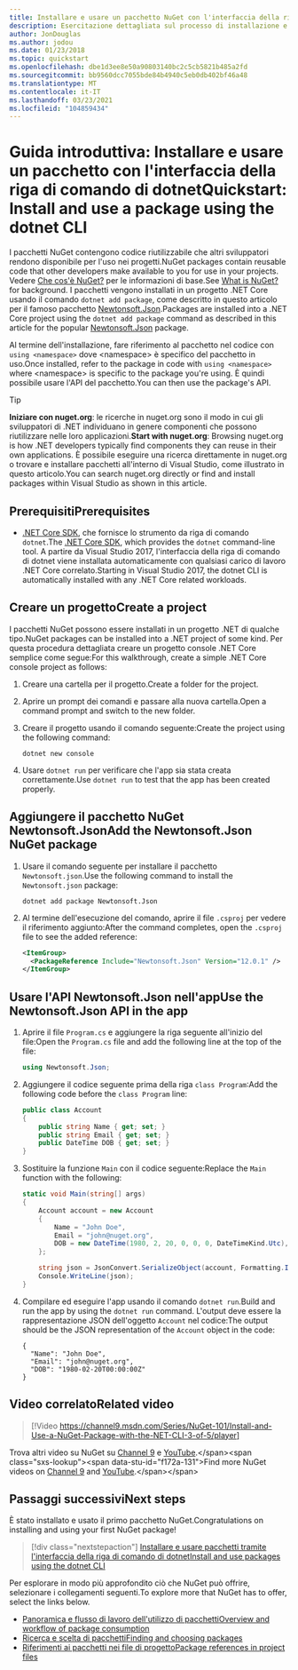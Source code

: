 ```yaml
---
title: Installare e usare un pacchetto NuGet con l'interfaccia della riga di comando di dotnet
description: Esercitazione dettagliata sul processo di installazione e uso di un pacchetto NuGet in un progetto .NET Core.
author: JonDouglas
ms.author: jodou
ms.date: 01/23/2018
ms.topic: quickstart
ms.openlocfilehash: dbe1d3ee8e50a90803140bc2c5cb5821b485a2fd
ms.sourcegitcommit: bb9560dcc7055bde84b4940c5eb0db402bf46a48
ms.translationtype: MT
ms.contentlocale: it-IT
ms.lasthandoff: 03/23/2021
ms.locfileid: "104859434"
---
```

# <a name="quickstart-install-and-use-a-package-using-the-dotnet-cli"></a><span data-ttu-id="f172a-103">Guida introduttiva: Installare e usare un pacchetto con l'interfaccia della riga di comando di dotnet</span><span class="sxs-lookup"><span data-stu-id="f172a-103">Quickstart: Install and use a package using the dotnet CLI</span></span>

<span data-ttu-id="f172a-104">I pacchetti NuGet contengono codice riutilizzabile che altri sviluppatori rendono disponibile per l'uso nei progetti.</span><span class="sxs-lookup"><span data-stu-id="f172a-104">NuGet packages contain reusable code that other developers make available to you for use in your projects.</span></span> <span data-ttu-id="f172a-105">Vedere [Che cos'è NuGet?](../What-is-NuGet.md) per le informazioni di base.</span><span class="sxs-lookup"><span data-stu-id="f172a-105">See [What is NuGet?](../What-is-NuGet.md) for background.</span></span> <span data-ttu-id="f172a-106">I pacchetti vengono installati in un progetto .NET Core usando il comando `dotnet add package`, come descritto in questo articolo per il famoso pacchetto [Newtonsoft.Json](https://www.nuget.org/packages/Newtonsoft.Json/).</span><span class="sxs-lookup"><span data-stu-id="f172a-106">Packages are installed into a .NET Core project using the `dotnet add package` command as described in this article for the popular [Newtonsoft.Json](https://www.nuget.org/packages/Newtonsoft.Json/) package.</span></span>

<span data-ttu-id="f172a-107">Al termine dell'installazione, fare riferimento al pacchetto nel codice con `using <namespace>` dove \<namespace\> è specifico del pacchetto in uso.</span><span class="sxs-lookup"><span data-stu-id="f172a-107">Once installed, refer to the package in code with `using <namespace>` where \<namespace\> is specific to the package you're using.</span></span> <span data-ttu-id="f172a-108">È quindi possibile usare l'API del pacchetto.</span><span class="sxs-lookup"><span data-stu-id="f172a-108">You can then use the package's API.</span></span>

> [!Tip]
> <span data-ttu-id="f172a-109">**Iniziare con nuget.org**: le ricerche in nuget.org sono il modo in cui gli sviluppatori di .NET individuano in genere componenti che possono riutilizzare nelle loro applicazioni.</span><span class="sxs-lookup"><span data-stu-id="f172a-109">**Start with nuget.org**: Browsing nuget.org is how .NET developers typically find components they can reuse in their own applications.</span></span> <span data-ttu-id="f172a-110">È possibile eseguire una ricerca direttamente in nuget.org o trovare e installare pacchetti all'interno di Visual Studio, come illustrato in questo articolo.</span><span class="sxs-lookup"><span data-stu-id="f172a-110">You can search nuget.org directly or find and install packages within Visual Studio as shown in this article.</span></span>

## <a name="prerequisites"></a><span data-ttu-id="f172a-111">Prerequisiti</span><span class="sxs-lookup"><span data-stu-id="f172a-111">Prerequisites</span></span>

- <span data-ttu-id="f172a-112">[.NET Core SDK](https://www.microsoft.com/net/download/), che fornisce lo strumento da riga di comando `dotnet`.</span><span class="sxs-lookup"><span data-stu-id="f172a-112">The [.NET Core SDK](https://www.microsoft.com/net/download/), which provides the `dotnet` command-line tool.</span></span> <span data-ttu-id="f172a-113">A partire da Visual Studio 2017, l'interfaccia della riga di comando di dotnet viene installata automaticamente con qualsiasi carico di lavoro .NET Core correlato.</span><span class="sxs-lookup"><span data-stu-id="f172a-113">Starting in Visual Studio 2017, the dotnet CLI is automatically installed with any .NET Core related workloads.</span></span>

## <a name="create-a-project"></a><span data-ttu-id="f172a-114">Creare un progetto</span><span class="sxs-lookup"><span data-stu-id="f172a-114">Create a project</span></span>

<span data-ttu-id="f172a-115">I pacchetti NuGet possono essere installati in un progetto .NET di qualche tipo.</span><span class="sxs-lookup"><span data-stu-id="f172a-115">NuGet packages can be installed into a .NET project of some kind.</span></span> <span data-ttu-id="f172a-116">Per questa procedura dettagliata creare un progetto console .NET Core semplice come segue:</span><span class="sxs-lookup"><span data-stu-id="f172a-116">For this walkthrough, create a simple .NET Core console project as follows:</span></span>

1. <span data-ttu-id="f172a-117">Creare una cartella per il progetto.</span><span class="sxs-lookup"><span data-stu-id="f172a-117">Create a folder for the project.</span></span>

1. <span data-ttu-id="f172a-118">Aprire un prompt dei comandi e passare alla nuova cartella.</span><span class="sxs-lookup"><span data-stu-id="f172a-118">Open a command prompt and switch to the new folder.</span></span>

1. <span data-ttu-id="f172a-119">Creare il progetto usando il comando seguente:</span><span class="sxs-lookup"><span data-stu-id="f172a-119">Create the project using the following command:</span></span>

    ```dotnetcli
    dotnet new console
    ```

1. <span data-ttu-id="f172a-120">Usare `dotnet run` per verificare che l'app sia stata creata correttamente.</span><span class="sxs-lookup"><span data-stu-id="f172a-120">Use `dotnet run` to test that the app has been created properly.</span></span>

## <a name="add-the-newtonsoftjson-nuget-package"></a><span data-ttu-id="f172a-121">Aggiungere il pacchetto NuGet Newtonsoft.Json</span><span class="sxs-lookup"><span data-stu-id="f172a-121">Add the Newtonsoft.Json NuGet package</span></span>

1. <span data-ttu-id="f172a-122">Usare il comando seguente per installare il pacchetto `Newtonsoft.json`.</span><span class="sxs-lookup"><span data-stu-id="f172a-122">Use the following command to install the `Newtonsoft.json` package:</span></span>

    ```dotnetcli
    dotnet add package Newtonsoft.Json
    ```

2. <span data-ttu-id="f172a-123">Al termine dell'esecuzione del comando, aprire il file `.csproj` per vedere il riferimento aggiunto:</span><span class="sxs-lookup"><span data-stu-id="f172a-123">After the command completes, open the `.csproj` file to see the added reference:</span></span>

    ```xml
    <ItemGroup>
      <PackageReference Include="Newtonsoft.Json" Version="12.0.1" />
    </ItemGroup>
    ```

## <a name="use-the-newtonsoftjson-api-in-the-app"></a><span data-ttu-id="f172a-124">Usare l'API Newtonsoft.Json nell'app</span><span class="sxs-lookup"><span data-stu-id="f172a-124">Use the Newtonsoft.Json API in the app</span></span>

1. <span data-ttu-id="f172a-125">Aprire il file `Program.cs` e aggiungere la riga seguente all'inizio del file:</span><span class="sxs-lookup"><span data-stu-id="f172a-125">Open the `Program.cs` file and add the following line at the top of the file:</span></span>

    ```cs
    using Newtonsoft.Json;
    ```

1. <span data-ttu-id="f172a-126">Aggiungere il codice seguente prima della riga `class Program`:</span><span class="sxs-lookup"><span data-stu-id="f172a-126">Add the following code before the `class Program` line:</span></span>

    ```cs
    public class Account
    {
        public string Name { get; set; }
        public string Email { get; set; }
        public DateTime DOB { get; set; }
    }
    ```

1. <span data-ttu-id="f172a-127">Sostituire la funzione `Main` con il codice seguente:</span><span class="sxs-lookup"><span data-stu-id="f172a-127">Replace the `Main` function with the following:</span></span>

    ```cs
    static void Main(string[] args)
    {
        Account account = new Account
        {
            Name = "John Doe",
            Email = "john@nuget.org",
            DOB = new DateTime(1980, 2, 20, 0, 0, 0, DateTimeKind.Utc),
        };

        string json = JsonConvert.SerializeObject(account, Formatting.Indented);
        Console.WriteLine(json);
    }
    ```

1. <span data-ttu-id="f172a-128">Compilare ed eseguire l'app usando il comando `dotnet run`.</span><span class="sxs-lookup"><span data-stu-id="f172a-128">Build and run the app by using the `dotnet run` command.</span></span> <span data-ttu-id="f172a-129">L'output deve essere la rappresentazione JSON dell'oggetto `Account` nel codice:</span><span class="sxs-lookup"><span data-stu-id="f172a-129">The output should be the JSON representation of the `Account` object in the code:</span></span>

    ```output
    {
      "Name": "John Doe",
      "Email": "john@nuget.org",
      "DOB": "1980-02-20T00:00:00Z"
    }
    ```
## <a name="related-video"></a><span data-ttu-id="f172a-130">Video correlato</span><span class="sxs-lookup"><span data-stu-id="f172a-130">Related video</span></span>

> [!Video https://channel9.msdn.com/Series/NuGet-101/Install-and-Use-a-NuGet-Package-with-the-NET-CLI-3-of-5/player]

<span data-ttu-id="f172a-131">Trova altri video su NuGet su [Channel 9](https://channel9.msdn.com/Series/NuGet-101) e [YouTube](https://www.youtube.com/playlist?list=PLdo4fOcmZ0oVLvfkFk8O9h6v2Dcdh2bh_).</span><span class="sxs-lookup"><span data-stu-id="f172a-131">Find more NuGet videos on [Channel 9](https://channel9.msdn.com/Series/NuGet-101) and [YouTube](https://www.youtube.com/playlist?list=PLdo4fOcmZ0oVLvfkFk8O9h6v2Dcdh2bh_).</span></span>

## <a name="next-steps"></a><span data-ttu-id="f172a-132">Passaggi successivi</span><span class="sxs-lookup"><span data-stu-id="f172a-132">Next steps</span></span>

<span data-ttu-id="f172a-133">È stato installato e usato il primo pacchetto NuGet.</span><span class="sxs-lookup"><span data-stu-id="f172a-133">Congratulations on installing and using your first NuGet package!</span></span>

> [!div class="nextstepaction"]
> [<span data-ttu-id="f172a-134">Installare e usare pacchetti tramite l'interfaccia della riga di comando di dotnet</span><span class="sxs-lookup"><span data-stu-id="f172a-134">Install and use packages using the dotnet CLI</span></span>](../consume-packages/install-use-packages-dotnet-cli.md)

<span data-ttu-id="f172a-135">Per esplorare in modo più approfondito ciò che NuGet può offrire, selezionare i collegamenti seguenti.</span><span class="sxs-lookup"><span data-stu-id="f172a-135">To explore more that NuGet has to offer, select the links below.</span></span>

- [<span data-ttu-id="f172a-136">Panoramica e flusso di lavoro dell'utilizzo di pacchetti</span><span class="sxs-lookup"><span data-stu-id="f172a-136">Overview and workflow of package consumption</span></span>](../consume-packages/overview-and-workflow.md)
- [<span data-ttu-id="f172a-137">Ricerca e scelta di pacchetti</span><span class="sxs-lookup"><span data-stu-id="f172a-137">Finding and choosing packages</span></span>](../consume-packages/finding-and-choosing-packages.md)
- [<span data-ttu-id="f172a-138">Riferimenti ai pacchetti nei file di progetto</span><span class="sxs-lookup"><span data-stu-id="f172a-138">Package references in project files</span></span>](../consume-packages/package-references-in-project-files.md)
